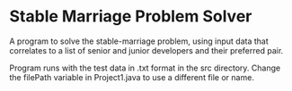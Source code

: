 # Stable Marriage Problem Solver
A program to solve the stable-marriage problem, using input data that correlates to a list of senior and junior developers and their preferred pair.

Program runs with the test data in .txt format in the src directory. Change the filePath variable in Project1.java to use a different file or name. 
